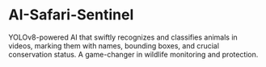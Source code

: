 # AI-Safari-Sentinel
YOLOv8-powered AI that swiftly recognizes and classifies animals in videos, marking them with names, bounding boxes, and crucial conservation status. A game-changer in wildlife monitoring and protection.
